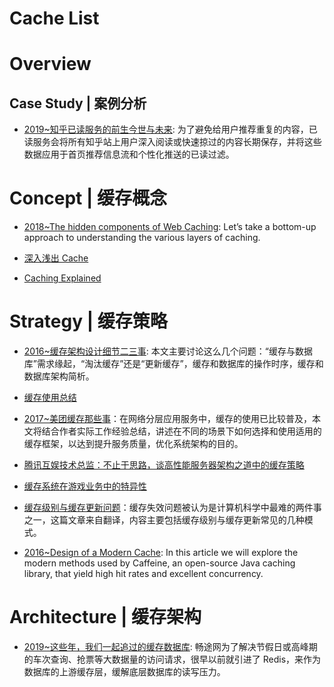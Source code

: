 # Cache List

# Overview

## Case Study | 案例分析

- [2019~知乎已读服务的前生今世与未来](https://zhuanlan.zhihu.com/p/68383301): 为了避免给用户推荐重复的内容，已读服务会将所有知乎站上用户深入阅读或快速掠过的内容长期保存，并将这些数据应用于首页推荐信息流和个性化推送的已读过滤。

# Concept | 缓存概念

- [2018~The hidden components of Web Caching](https://parg.co/UFt): Let’s take a bottom-up approach to understanding the various layers of caching.

- [深入浅出 Cache](http://tech.youzan.com/cache-background/)

- [Caching Explained](https://cachingexplained.com/#caching-explained)

# Strategy | 缓存策略

- [2016~缓存架构设计细节二三事](https://parg.co/UFN): 本文主要讨论这么几个问题：“缓存与数据库”需求缘起，“淘汰缓存”还是“更新缓存”，缓存和数据库的操作时序，缓存和数据库架构简析。

- [缓存使用总结](https://fdx321.github.io/2016/09/09/%E7%BC%93%E5%AD%98%E4%BD%BF%E7%94%A8%E6%80%BB%E7%BB%93/)

- [2017~美团缓存那些事](http://geek.csdn.net/news/detail/172308)：在网络分层应用服务中，缓存的使用已比较普及，本文将结合作者实际工作经验总结，讲述在不同的场景下如何选择和使用适用的缓存框架，以达到提升服务质量，优化系统架构的目的。

- [腾讯互娱技术总监：不止于思路，谈高性能服务器架构之道中的缓存策略](http://dbaplus.cn/news-21-504-1.html)

- [缓存系统在游戏业务中的特异性](https://parg.co/UFM)

- [缓存级别与缓存更新问题](https://parg.co/bs3)：缓存失效问题被认为是计算机科学中最难的两件事之一，这篇文章来自翻译，内容主要包括缓存级别与缓存更新常见的几种模式。

- [2016~Design of a Modern Cache](http://highscalability.com/blog/2016/1/25/design-of-a-modern-cache.html): In this article we will explore the modern methods used by Caffeine, an open-source Java caching library, that yield high hit rates and excellent concurrency.

# Architecture | 缓存架构

- [2019~这些年，我们一起追过的缓存数据库](https://mp.weixin.qq.com/s/zJnqmZqlwYGkC8BXHwjzjw): 畅途网为了解决节假日或高峰期的车次查询、抢票等大数据量的访问请求，很早以前就引进了 Redis，来作为数据库的上游缓存层，缓解底层数据库的读写压力。
